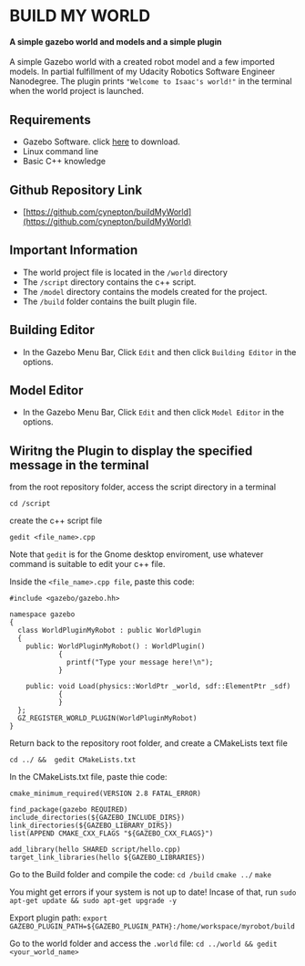# BUILD MY WORLD
#### A simple gazebo world and models and a simple plugin
A simple Gazebo world with a created robot model and a few imported models. In partial fulfillment  of my Udacity Robotics Software Engineer Nanodegree. The plugin prints `"Welcome to Isaac's world!"` in the terminal when the world project is launched.

## Requirements
- Gazebo Software. 
  click [here](http://gazebosim.org/) to download.
- Linux command line
- Basic C++ knowledge

## Github Repository Link
- [https://github.com/cynepton/buildMyWorld](https://github.com/cynepton/buildMyWorld)

## Important Information
- The world project file is located in the `/world` directory
- The `/script` directory contains the c++ script.
- The `/model` directory contains the models created for the project.
- The `/build` folder contains the built plugin file.

## Building Editor
- In the Gazebo Menu Bar, Click `Edit` and then click `Building Editor` in the options.

## Model Editor 
- In the Gazebo Menu Bar, Click `Edit` and then click `Model Editor` in the options.

## Wiritng the Plugin to display the specified message in the terminal

from the root repository folder, access the script directory in a terminal
```
cd /script 
```
create the c++ script file
```
gedit <file_name>.cpp
```
Note that `gedit` is for the Gnome desktop enviroment, use whatever command is suitable to edit your c++ file.

Inside the `<file_name>.cpp file`, paste this code:

```
#include <gazebo/gazebo.hh>

namespace gazebo
{
  class WorldPluginMyRobot : public WorldPlugin
  {
    public: WorldPluginMyRobot() : WorldPlugin()
            {
              printf("Type your message here!\n");
            }

    public: void Load(physics::WorldPtr _world, sdf::ElementPtr _sdf)
            {
            }
  };
  GZ_REGISTER_WORLD_PLUGIN(WorldPluginMyRobot)
}
```
Return back to the repository root folder, and create a CMakeLists text file
```
cd ../ &&  gedit CMakeLists.txt
```
In the CMakeLists.txt file, paste thie code:
 ``` 
 cmake_minimum_required(VERSION 2.8 FATAL_ERROR)

find_package(gazebo REQUIRED)
include_directories(${GAZEBO_INCLUDE_DIRS})
link_directories(${GAZEBO_LIBRARY_DIRS})
list(APPEND CMAKE_CXX_FLAGS "${GAZEBO_CXX_FLAGS}")

add_library(hello SHARED script/hello.cpp)
target_link_libraries(hello ${GAZEBO_LIBRARIES})
```
Go to the Build folder and compile the code:
`cd /build`
`cmake ../`
`make` 

You might get errors if your system is not up to date! Incase of that, run `sudo apt-get update && sudo apt-get upgrade -y`

Export plugin path:
`export GAZEBO_PLUGIN_PATH=${GAZEBO_PLUGIN_PATH}:/home/workspace/myrobot/build`

Go to the world folder and access the `.world` file:
`cd ../world && gedit <your_world_name>`



